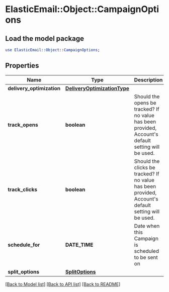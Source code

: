 # ElasticEmail::Object::CampaignOptions

## Load the model package
```perl
use ElasticEmail::Object::CampaignOptions;
```

## Properties
Name | Type | Description | Notes
------------ | ------------- | ------------- | -------------
**delivery_optimization** | [**DeliveryOptimizationType**](DeliveryOptimizationType.md) |  | [optional] 
**track_opens** | **boolean** | Should the opens be tracked? If no value has been provided, Account&#39;s default setting will be used. | [optional] 
**track_clicks** | **boolean** | Should the clicks be tracked? If no value has been provided, Account&#39;s default setting will be used. | [optional] 
**schedule_for** | **DATE_TIME** | Date when this Campaign is scheduled to be sent on | [optional] 
**split_options** | [**SplitOptions**](SplitOptions.md) |  | [optional] 

[[Back to Model list]](../README.md#documentation-for-models) [[Back to API list]](../README.md#documentation-for-api-endpoints) [[Back to README]](../README.md)


